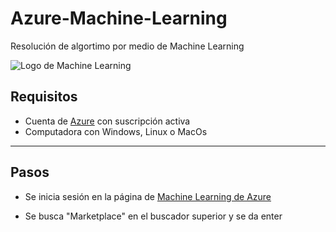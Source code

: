 # Azure-Machine-Learning
Resolución de algortimo por medio de Machine Learning

![Logo de Machine Learning](https://github.com/AlanAlvaradoR/Azure-practica-1-WordPress/blob/main/imagenes/ML.png)

## Requisitos

- Cuenta de [Azure](https://portal.azure.com/) con suscripción activa
- Computadora con Windows, Linux o MacOs

---------------------------------------------------------

## Pasos

- Se inicia sesión en la página de [Machine Learning de Azure](https://ml.azure.com/home)

- Se busca "Marketplace" en el buscador superior y se da enter
